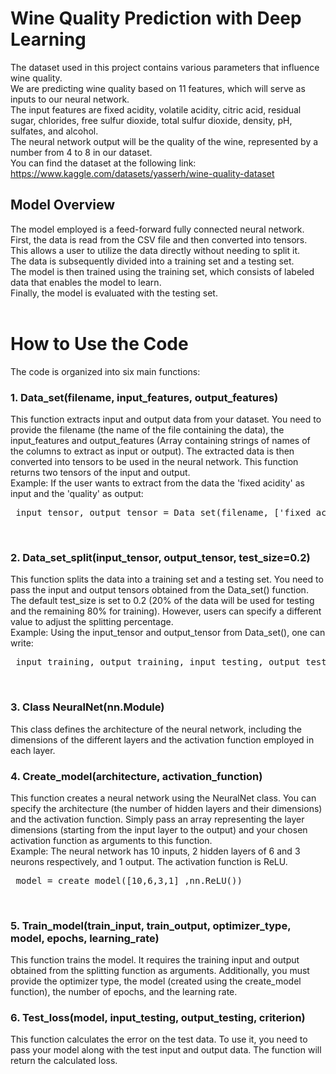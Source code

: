 # Wine Quality Prediction with Deep Learning 
The dataset used in this project contains various parameters that influence wine quality.<br>
We are predicting wine quality based on 11 features, which will serve as inputs to our neural network.<br>
The input features are fixed acidity, volatile acidity, citric acid, residual sugar, chlorides, free sulfur dioxide, total sulfur dioxide, density, pH, sulfates, and alcohol. <br>
The neural network output will be the quality of the wine, represented by a number from 4 to 8 in our dataset. <br>
You can find the dataset at the following link: https://www.kaggle.com/datasets/yasserh/wine-quality-dataset <br>

## Model Overview
The model employed is a feed-forward fully connected neural network. <br>
First, the data is read from the CSV file and then converted into tensors. This allows a user to utilize the data directly without needing to split it. <br>
The data is subsequently divided into a training set and a testing set. <br>
The model is then trained using the training set, which consists of labeled data that enables the model to learn. <br>
Finally, the model is evaluated with the testing set. <br>
<br>

# How to Use the Code 
The code is organized into six main functions: <br>

### 1. Data_set(filename, input_features, output_features) 
This function extracts input and output data from your dataset. You need to provide the filename (the name of the file containing the data), the input_features and output_features (Array containing strings of names of the columns to extract as input or output). The extracted data is then converted into tensors to be used in the neural network. This function returns two tensors of the input and output.<br>
Example: If the user wants to extract from the data the 'fixed acidity' as input and the 'quality' as output:         
 <pre> input_tensor, output_tensor = Data_set(filename, ['fixed acidity'], ['quality']) </pre>  <br>

### 2. Data_set_split(input_tensor, output_tensor, test_size=0.2) 
This function splits the data into a training set and a testing set. You need to pass the input and output tensors obtained from the Data_set() function. The default test_size is set to 0.2 (20% of the data will be used for testing and the remaining 80% for training). However, users can specify a different value to adjust the splitting percentage. <br>
Example: Using the input_tensor and output_tensor from Data_set(), one can write:
<pre> input_training, output_training, input_testing, output_testing = Data_set_split(input_tensor, output_tensor) </pre> <br>

### 3. Class NeuralNet(nn.Module) 
This class defines the architecture of the neural network, including the dimensions of the different layers and the activation function employed in each layer. <br>

### 4. Create_model(architecture, activation_function) 
This function creates a neural network using the NeuralNet class. You can specify the architecture (the number of hidden layers and their dimensions) and the activation function. Simply pass an array representing the layer dimensions (starting from the input layer to the output) and your chosen activation function as arguments to this function. <br>
Example: The neural network has 10 inputs, 2 hidden layers of 6 and 3 neurons respectively, and 1 output. The activation function is ReLU.
<pre> model = create_model([10,6,3,1] ,nn.ReLU()) </pre> <br>

### 5. Train_model(train_input, train_output, optimizer_type, model, epochs, learning_rate) 
This function trains the model. It requires the training input and output obtained from the splitting function as arguments. Additionally, you must provide the optimizer type, the model (created using the create_model function), the number of epochs, and the learning rate. <br>

### 6. Test_loss(model, input_testing, output_testing, criterion) 
This function calculates the error on the test data. To use it, you need to pass your model along with the test input and output data. The function will return the calculated loss.



